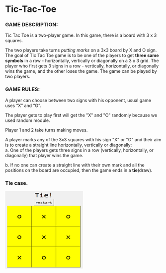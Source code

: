 # Tic-Tac-Toe
### GAME DESCRIPTION:
Tic Tac Toe is a two-player game. In this game, there is a board with 3 x 3 squares.

The two players take turns _putting marks_ on a 3x3 board by X and O sign. The goal of Tic Tac Toe game is to be one of the players to get **three same symbols** in a row - horizontally, vertically or diagonally on a 3 x 3 grid. The player who first gets 3 signs in a row - vertically, horizontally, or diagonally wins the game, and the other loses the game. The game can be played by two players.

### GAME RULES:
A player can choose between two signs with his opponent, usual game uses “X” and “O”.

The player gets to play first will get the "X" and "O" randomly because we used random module.

Player 1 and 2 take turns making moves.

A player marks any of the 3x3 squares with his sign "X" or "O" and their aim is to create a straight line horizontally, vertically or diagonally:  
a. One of the players gets three signs in a row (vertically, horizontally, or diagonally) that player wins the game.

b. If no one can create a straight line with their own mark and all the positions on the board are occupied, then the game ends in a **tie**(draw).
<p align="center"><h3>Tie case.</h3><img src="images/tie case.png" width="250" height="250" /></p>
